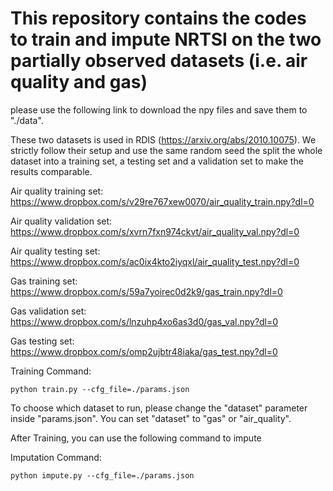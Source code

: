 # This repository contains the codes to train and impute NRTSI on the two partially observed datasets (i.e. air quality and gas)

please use the following link to download the npy files and save them to "./data". 

These two datasets is used in RDIS (https://arxiv.org/abs/2010.10075). We strictly follow their setup and use the same random seed the split the whole dataset into a training set, a testing set and a validation set to make the results comparable.

Air quality training set: https://www.dropbox.com/s/v29re767xew0070/air_quality_train.npy?dl=0

Air quality validation set: https://www.dropbox.com/s/xvrn7fxn974ckvt/air_quality_val.npy?dl=0

Air quality testing set: https://www.dropbox.com/s/ac0ix4kto2iyqxl/air_quality_test.npy?dl=0

Gas training set: https://www.dropbox.com/s/59a7yoirec0d2k9/gas_train.npy?dl=0

Gas validation set: https://www.dropbox.com/s/lnzuhp4xo6as3d0/gas_val.npy?dl=0

Gas testing set: https://www.dropbox.com/s/omp2ujbtr48iaka/gas_test.npy?dl=0

Training Command:
```
python train.py --cfg_file=./params.json
```
To choose which dataset to run, please change the "dataset" parameter inside "params.json". You can set "dataset" to "gas" or "air_quality".

After Training, you can use the following command to impute 

Imputation Command:
```
python impute.py --cfg_file=./params.json
```

